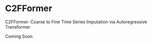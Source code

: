 # C2FFormer
C2FFormer: Coarse to Fine Time Series Imputation via Autoregressive Transformer

Coming Soon
